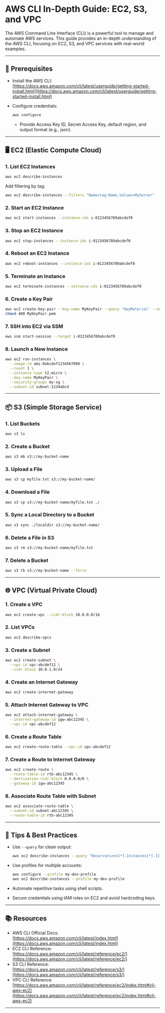 # AWS CLI In-Depth Guide: EC2, S3, and VPC

The AWS Command Line Interface (CLI) is a powerful tool to manage and automate AWS services. This guide provides an in-depth understanding of the AWS CLI, focusing on EC2, S3, and VPC services with real-world examples.

---

## 📌 Prerequisites

- Install the AWS CLI: [https://docs.aws.amazon.com/cli/latest/userguide/getting-started-install.html](https://docs.aws.amazon.com/cli/latest/userguide/getting-started-install.html)
- Configure credentials:

  ```bash
  aws configure
  ```

  - Provide Access Key ID, Secret Access Key, default region, and output format (e.g., json).

---

## 🖥️ EC2 (Elastic Compute Cloud)

### 1. List EC2 Instances

```bash
aws ec2 describe-instances
```

Add filtering by tag:

```bash
aws ec2 describe-instances --filters "Name=tag:Name,Values=MyServer"
```

### 2. Start an EC2 Instance

```bash
aws ec2 start-instances --instance-ids i-0123456789abcdef0
```

### 3. Stop an EC2 Instance

```bash
aws ec2 stop-instances --instance-ids i-0123456789abcdef0
```

### 4. Reboot an EC2 Instance

```bash
aws ec2 reboot-instances --instance-ids i-0123456789abcdef0
```

### 5. Terminate an Instance

```bash
aws ec2 terminate-instances --instance-ids i-0123456789abcdef0
```

### 6. Create a Key Pair

```bash
aws ec2 create-key-pair --key-name MyKeyPair --query 'KeyMaterial' --output text > MyKeyPair.pem
chmod 400 MyKeyPair.pem
```

### 7. SSH into EC2 via SSM

```bash
aws ssm start-session --target i-0123456789abcdef0
```

### 8. Launch a New Instance

```bash
aws ec2 run-instances \
  --image-id ami-0abcdef1234567890 \
  --count 1 \
  --instance-type t2.micro \
  --key-name MyKeyPair \
  --security-groups my-sg \
  --subnet-id subnet-1234abcd
```

---

## 📦 S3 (Simple Storage Service)

### 1. List Buckets

```bash
aws s3 ls
```

### 2. Create a Bucket

```bash
aws s3 mb s3://my-bucket-name
```

### 3. Upload a File

```bash
aws s3 cp myfile.txt s3://my-bucket-name/
```

### 4. Download a File

```bash
aws s3 cp s3://my-bucket-name/myfile.txt ./
```

### 5. Sync a Local Directory to a Bucket

```bash
aws s3 sync ./localdir s3://my-bucket-name/
```

### 6. Delete a File in S3

```bash
aws s3 rm s3://my-bucket-name/myfile.txt
```

### 7. Delete a Bucket

```bash
aws s3 rb s3://my-bucket-name --force
```

---

## 🌐 VPC (Virtual Private Cloud)

### 1. Create a VPC

```bash
aws ec2 create-vpc --cidr-block 10.0.0.0/16
```

### 2. List VPCs

```bash
aws ec2 describe-vpcs
```

### 3. Create a Subnet

```bash
aws ec2 create-subnet \
  --vpc-id vpc-abcdef12 \
  --cidr-block 10.0.1.0/24
```

### 4. Create an Internet Gateway

```bash
aws ec2 create-internet-gateway
```

### 5. Attach Internet Gateway to VPC

```bash
aws ec2 attach-internet-gateway \
  --internet-gateway-id igw-abc12345 \
  --vpc-id vpc-abcdef12
```

### 6. Create a Route Table

```bash
aws ec2 create-route-table --vpc-id vpc-abcdef12
```

### 7. Create a Route to Internet Gateway

```bash
aws ec2 create-route \
  --route-table-id rtb-abc12345 \
  --destination-cidr-block 0.0.0.0/0 \
  --gateway-id igw-abc12345
```

### 8. Associate Route Table with Subnet

```bash
aws ec2 associate-route-table \
  --subnet-id subnet-abc12345 \
  --route-table-id rtb-abc12345
```

---

## 📖 Tips & Best Practices

- Use `--query` for clean output:

  ```bash
  aws ec2 describe-instances --query "Reservations[*].Instances[*].[InstanceId,State.Name]" --output table
  ```

- Use profiles for multiple accounts:

  ```bash
  aws configure --profile my-dev-profile
  aws ec2 describe-instances --profile my-dev-profile
  ```

- Automate repetitive tasks using shell scripts.
- Secure credentials using IAM roles on EC2 and avoid hardcoding keys.

---

## 📚 Resources

- AWS CLI Official Docs: [https://docs.aws.amazon.com/cli/latest/index.html](https://docs.aws.amazon.com/cli/latest/index.html)
- EC2 CLI Reference: [https://docs.aws.amazon.com/cli/latest/reference/ec2/](https://docs.aws.amazon.com/cli/latest/reference/ec2/)
- S3 CLI Reference: [https://docs.aws.amazon.com/cli/latest/reference/s3/](https://docs.aws.amazon.com/cli/latest/reference/s3/)
- VPC CLI Reference: [https://docs.aws.amazon.com/cli/latest/reference/ec2/index.html#cli-aws-ec2](https://docs.aws.amazon.com/cli/latest/reference/ec2/index.html#cli-aws-ec2)

---
